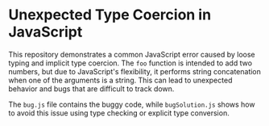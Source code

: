 # Unexpected Type Coercion in JavaScript

This repository demonstrates a common JavaScript error caused by loose typing and implicit type coercion. The `foo` function is intended to add two numbers, but due to JavaScript's flexibility, it performs string concatenation when one of the arguments is a string.  This can lead to unexpected behavior and bugs that are difficult to track down.

The `bug.js` file contains the buggy code, while `bugSolution.js` shows how to avoid this issue using type checking or explicit type conversion.